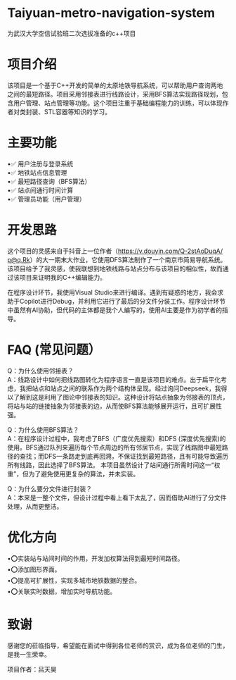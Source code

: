 # Taiyuan-metro-navigation-system
为武汉大学空信试验班二次选拔准备的c++项目

# 项目介绍
该项目是一个基于C++开发的简单的太原地铁导航系统，可以帮助用户查询两地之间的最短路径。项目采用邻接表进行线路设计，采用BFS算法实现路径规划，包含用户管理、站点管理等功能。这个项目注重于基础编程能力的训练，可以体现作者对类封装、STL容器等知识的学习。

# 主要功能
•✅ 用户注册与登录系统\
•✅ 地铁站点信息管理\
•✅ 最短路径查询（BFS算法）\
•✅ 站点间通行时间计算\
•✅ 管理员功能（用户管理）

# 开发思路
这个项目的灵感来自于抖音上一位作者（https://v.douyin.com/Q-2stAoDuqA/ p@q.Rk）的大一期末大作业，它使用DFS算法制作了一个南京市简易导航系统。该项目给予了我灵感，使我联想到地铁线路与站点分布与该项目的相似性，故而通过该项目来证明我的C++编辑能力。

在程序设计环节，我使用Visual Studio来进行编译。遇到有疑惑的地方，我会求助于Copilot进行Debug，并利用它进行了最后的分文件分装工作。程序设计环节中虽然有AI协助，但代码的主体都是我个人编写的，使用AI主要是作为初学者的指导。

# FAQ (常见问题）
Q：为什么使用邻接表？\
A：线路设计中如何把线路图转化为程序语言一直是该项目的难点。出于扁平化考虑，我把站点和站点之间的联系作为两个结构体呈现。经过询问Deepseek，我得以了解到这是利用了图论中邻接表的知识。这种设计将站点抽象为邻接表的顶点，将站与站的链接抽象为邻接表的边，从而使BFS算法能够展开运行，且可扩展性强。

Q：为什么使用BFS算法？\
A：在程序设计过程中，我考虑了​BFS（广度优先搜索）和​DFS (深度优先搜索)​的使用。BFS通过队列来遍历每个节点周边的所有邻居节点，实现了线路图中最短路径的查找；而DFS一条路走到底再回溯，不保证找到最短路径，且有可能导致遍历所有线路，因此选择了BFS算法。
  本项目虽然设计了站间通行所需时间这一“权重”，但为了避免使用更复杂的算法，并未实装。

Q：为什么要分文件进行封装？\
A：本来是一整个文件，但设计过程中看上看下太乱了，因而借助AI进行了分文件处理，从而更整洁。

# 优化方向
•⭕实装站与站间时间的作用，开发加权算法得到最短时间路径。\
•⭕添加图形界面。\
•⭕提高可扩展性，实现多城市地铁数据的整合。\
•⭕关联实时数据，增加实时导航功能。

# 致谢
感谢您的莅临指导，希望能在面试中得到各位老师的赏识，成为各位老师的门生，是我一生荣幸。

项目作者：吕天昊

